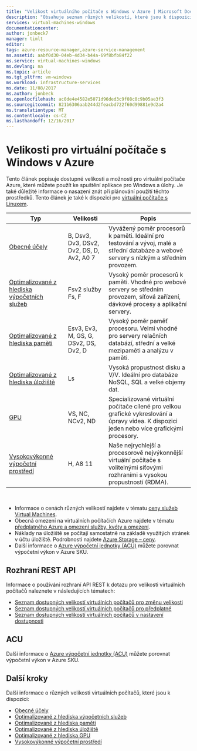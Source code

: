 ```yaml
---
title: "Velikost virtuálního počítače s Windows v Azure | Microsoft Docs"
description: "Obsahuje seznam různých velikostí, které jsou k dispozici pro virtuální počítače s Windows v Azure."
services: virtual-machines-windows
documentationcenter: 
author: jonbeck7
manager: timlt
editor: 
tags: azure-resource-manager,azure-service-management
ms.assetid: aabf0d30-04eb-4d34-b44a-69f8bfb84f22
ms.service: virtual-machines-windows
ms.devlang: na
ms.topic: article
ms.tgt_pltfrm: vm-windows
ms.workload: infrastructure-services
ms.date: 11/08/2017
ms.author: jonbeck
ms.openlocfilehash: ac0de4e4582e5071d96ded3c9f08c0c9b05ae3f3
ms.sourcegitcommit: 821b6306aab244d2feacbd722f60d99881e9d2a4
ms.translationtype: MT
ms.contentlocale: cs-CZ
ms.lasthandoff: 12/16/2017
---
```

# <a name="sizes-for-windows-virtual-machines-in-azure"></a>Velikosti pro virtuální počítače s Windows v Azure

Tento článek popisuje dostupné velikosti a možnosti pro virtuální počítače Azure, které můžete použít ke spuštění aplikace pro Windows a úlohy. Je také důležité informace o nasazení znát při plánování použití těchto prostředků.  Tento článek je také k dispozici pro [virtuální počítače s Linuxem](../linux/sizes.md?toc=%2fazure%2fvirtual-machines%2flinux%2ftoc.json).


| Typ                     | Velikosti           |    Popis       |
|--------------------------|-------------------|------------------------------------------------------------------------------------------------------------------------------------|
| [Obecné účely](sizes-general.md)          | B, Dsv3, Dv3, DSv2, Dv2, DS, D, Av2, A0 7 | Vyvážený poměr procesorů k paměti. Ideální pro testování a vývoj, malé a střední databáze a webové servery s nízkým a středním provozem. |
| [Optimalizované z hlediska výpočetních služeb](sizes-compute.md)        | Fsv2 služby Fs, F             | Vysoký poměr procesorů k paměti. Vhodné pro webové servery se středním provozem, síťová zařízení, dávkové procesy a aplikační servery.        |
| [Optimalizované z hlediska paměti](../virtual-machines-windows-sizes-memory.md)         | Esv3, Ev3, M, GS, G, DSv2, DS, Dv2, D   | Vysoký poměr paměť procesoru. Velmi vhodné pro servery relačních databází, střední a velké mezipaměti a analýzu v paměti.                 |
| [Optimalizované z hlediska úložiště](../virtual-machines-windows-sizes-storage.md)        | Ls                | Vysoká propustnost disku a V/V. Ideální pro databáze NoSQL, SQL a velké objemy dat.                                                         |
| [GPU](sizes-gpu.md)            | VS, NC, NCv2, ND            | Specializované virtuální počítače cílené pro velkou grafické vykreslování a úpravy videa. K dispozici jeden nebo více grafickými procesory.       |
| [Vysokovýkonné výpočetní prostředí](sizes-hpc.md) | H, A8 11          | Naše nejrychlejší a procesorově nejvýkonnější virtuální počítače s volitelnými síťovými rozhraními s vysokou propustností (RDMA). 

<br> 

- Informace o cenách různých velikostí najdete v tématu [ceny služeb Virtual Machines](https://azure.microsoft.com/pricing/details/virtual-machines/#Windows). 
- Obecná omezení na virtuálních počítačích Azure najdete v tématu [předplatného Azure a omezení služby, kvóty a omezení](../../azure-subscription-service-limits.md).
- Náklady na úložiště se počítají samostatně na základě využitých stránek v účtu úložiště. Podrobnosti najdete [Azure Storage – ceny](https://azure.microsoft.com/pricing/details/storage/).
- Další informace o [Azure výpočetní jednotky (ACU)](acu.md) můžete porovnat výpočetní výkon v Azure SKU.



## <a name="rest-api"></a>Rozhraní REST API

Informace o používání rozhraní API REST k dotazu pro velikosti virtuálních počítačů naleznete v následujících tématech:

- [Seznam dostupných velikostí virtuálních počítačů pro změnu velikosti](https://docs.microsoft.com/rest/api/compute/virtualmachines/virtualmachines-list-sizes-for-resizing)
- [Seznam dostupných velikostí virtuálních počítačů pro předplatné](https://docs.microsoft.com/rest/api/compute/virtualmachines/virtualmachines-list-sizes-region)
- [Seznam dostupných velikostí virtuálních počítačů v nastavení dostupnosti](
https://docs.microsoft.com/rest/api/compute/virtualmachines/virtualmachines-list-sizes-availability-set)

## <a name="acu"></a>ACU

Další informace o [Azure výpočetní jednotky (ACU)](acu.md) můžete porovnat výpočetní výkon v Azure SKU.

## <a name="next-steps"></a>Další kroky

Další informace o různých velikosti virtuálních počítačů, které jsou k dispozici:
- [Obecné účely](sizes-general.md)
- [Optimalizované z hlediska výpočetních služeb](sizes-compute.md)
- [Optimalizované z hlediska paměti](../virtual-machines-windows-sizes-memory.md)
- [Optimalizované z hlediska úložiště](../virtual-machines-windows-sizes-storage.md)
- [Optimalizované z hlediska GPU](sizes-gpu.md)
- [Vysokovýkonné výpočetní prostředí](sizes-hpc.md)



